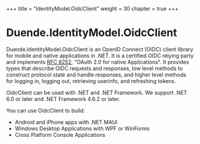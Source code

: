 +++
title = "IdentityModel.OidcClient"
weight = 30
chapter = true
+++

Duende.IdentityModel.OidcClient
========

Duende.IdentityModel.OidcClient is an OpenID Connect (OIDC) client library for mobile and native
applications in .NET. It is a certified OIDC relying party and implements [RFC
8252](https://datatracker.ietf.org/doc/html/rfc8252/), "OAuth 2.0 for native
Applications". It provides types that describe OIDC requests and responses, low level
methods to construct protocol state and handle responses, and higher level methods for
logging in, logging out, retrieving userinfo, and refreshing tokens.

OidcClient can be used with .NET and .NET Framework. We support .NET 6.0 or later and .NET
Framework 4.6.2 or later.

You can use OidcClient to build:
- Android and iPhone apps with .NET MAUI
- Windows Desktop Applications with WPF or WinForms
- Cross Platform Console Applications 
